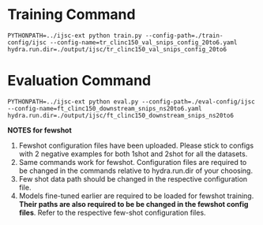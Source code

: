 # Training Command

```PYTHONPATH=../ijsc-ext python train.py --config-path=./train-config/ijsc --config-name=tr_clinc150_val_snips_config_20to6.yaml hydra.run.dir=./output/ijsc/tr_clinc150_val_snips_config_20to6```

# Evaluation Command
```PYTHONPATH=../ijsc-ext python eval.py --config-path=./eval-config/ijsc --config-name=ft_clinc150_downstream_snips_ns20to6.yaml hydra.run.dir=./output/ijsc/ft_clinc150_downstream_snips_ns20to6```

**NOTES for fewshot**
1. Fewshot configuration files have been uploaded. Please stick to configs with 2 negative examples for both 1shot and 2shot for all the datasets.
2. Same commands work for fewshot. Configuration files are required to be changed in the commands relative to hydra.run.dir of your choosing.
3. Few shot data path should be changed in the respective configuration file.
4. Models fine-tuned earlier are required to be loaded for fewshot training. **Their paths are also required to be be changed in the fewshot config files**. Refer to the respective few-shot configuration files. 
 
